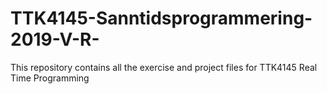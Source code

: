 # TTK4145-Sanntidsprogrammering-2019-V-R-
This repository contains all the exercise and project files for TTK4145 Real Time Programming
